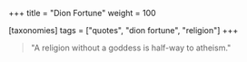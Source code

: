 +++
title = "Dion Fortune"
weight = 100

[taxonomies]
tags = ["quotes", "dion fortune", "religion"]
+++

> "A religion without a goddess is half-way to atheism."
